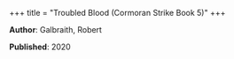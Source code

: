 +++
title = "Troubled Blood (Cormoran Strike Book 5)"
+++



**Author**: Galbraith, Robert

**Published**: 2020
